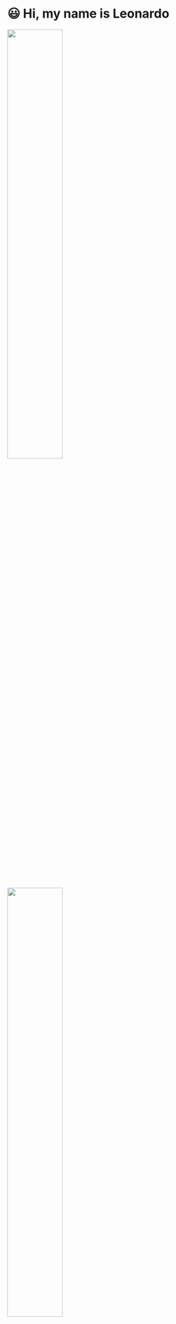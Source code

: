 
# :smiley: Hi, my name is Leonardo
<!--
**httpsLeo/httpsLeo** is a ✨ _special_ ✨ repository because its `README.md` (this file) appears on your GitHub profile.

Here are some ideas to get you started:

- 🔭 I’m currently working on ...
- 🌱 I’m currently learning ...
- 👯 I’m looking to collaborate on ...
- 🤔 I’m looking for help with ...
- 💬 Ask me about ...
- 📫 How to reach me: ...
- 😄 Pronouns: ...
- ⚡ Fun fact: ...
-->

<div>
  <a href="https://www.linkedin.com/in/leonardodasilvasouza/https://www.linkedin.com/in/leonardodasilvasouza/" target="_blank">
    <img height="50%" src="https://github-readme-stats.vercel.app/api?username=httpsLeo&show_icons=true&theme=dark&include_all_commits=true&count_private=true"/>
    <img height="50%" src="https://github-readme-stats.vercel.app/api/top-langs/?username=httpsLeo&layout=compact&langs_count=16&theme=dark"/>
  </a>
</div>

---

<h2>Redes sociais: </h2>
<a href="https://www.facebook.com/profile.php?id=100004547887933">
  <img src="https://img.icons8.com/color/48/000000/facebook.png"  width="60px" alt="Facebook" target="_blank"/>
</a>

<a href="https://www.instagram.com/leoh.souza_/">
 <img src="https://img.icons8.com/plasticine/100/000000/instagram-new--v2.png" width="60px" alt="Instagram" target="_blank"/>
</a>

<a href="https://www.linkedin.com/in/leonardodasilvasouza/">
  <img src="https://img.icons8.com/color/240/000000/linkedin.png" width="60px" alt="LinkedIn" target="_blank"/>
</a>
